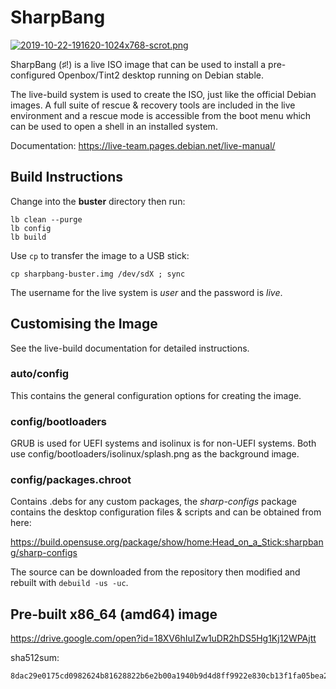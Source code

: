 # SharpBang

[![2019-10-22-191620-1024x768-scrot.png](https://i.postimg.cc/3wvjkRHv/2019-10-22-191620-1024x768-scrot.png)](https://postimg.cc/R3vJ8vhS)

SharpBang (♯!) is a live ISO image that can be used to install a pre-configured Openbox/Tint2 desktop running on Debian stable.

The live-build system is used to create the ISO, just like the official Debian images. A full suite of rescue & recovery tools are included in the live environment and a rescue mode is accessible from the boot menu which can be used to open a shell in an installed system.

Documentation: https://live-team.pages.debian.net/live-manual/

## Build Instructions

Change into the **buster** directory then run:
```
lb clean --purge
lb config
lb build
```
Use `cp` to transfer the image to a USB stick:
```
cp sharpbang-buster.img /dev/sdX ; sync
```
The username for the live system is *user* and the password is *live*.

## Customising the Image

See the live-build documentation for detailed instructions.

### auto/config

This contains the general configuration options for creating the image.

### config/bootloaders

GRUB is used for UEFI systems and isolinux is for non-UEFI systems. Both use config/bootloaders/isolinux/splash.png as the background image.

### config/packages.chroot

Contains .debs for any custom packages, the *sharp-configs* package contains the desktop configuration files & scripts and can be obtained from here:

https://build.opensuse.org/package/show/home:Head_on_a_Stick:sharpbang/sharp-configs

The source can be downloaded from the repository then modified and rebuilt with `debuild -us -uc`.

## Pre-built x86_64 (amd64) image

https://drive.google.com/open?id=18XV6hIuIZw1uDR2hDS5Hg1Kj12WPAjtt

sha512sum:
```
8dac29e0175cd0982624b81628822b6e2b00a1940b9d4d8ff9922e830cb13f1fa05bea29255f4f8840df1ef6ffa94db4229eb3605492e63524f65c0076090b76
```

